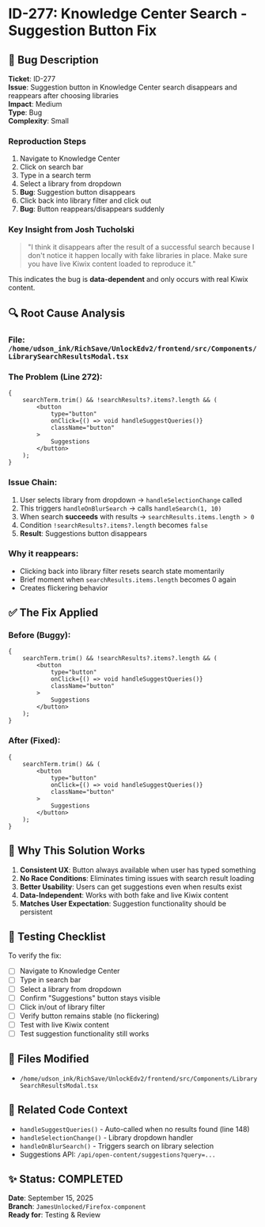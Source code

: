 # ID-277: Knowledge Center Search - Suggestion Button Fix

## 🐛 **Bug Description**

**Ticket**: ID-277  
**Issue**: Suggestion button in Knowledge Center search disappears and reappears after choosing libraries  
**Impact**: Medium  
**Type**: Bug  
**Complexity**: Small

### **Reproduction Steps**

1. Navigate to Knowledge Center
2. Click on search bar
3. Type in a search term
4. Select a library from dropdown
5. **Bug**: Suggestion button disappears
6. Click back into library filter and click out
7. **Bug**: Button reappears/disappears suddenly

### **Key Insight from Josh Tucholski**

> "I think it disappears after the result of a successful search because I don't notice it happen locally with fake libraries in place. Make sure you have live Kiwix content loaded to reproduce it."

This indicates the bug is **data-dependent** and only occurs with real Kiwix content.

## 🔍 **Root Cause Analysis**

### **File**: `/home/udson_ink/RichSave/UnlockEdv2/frontend/src/Components/LibrarySearchResultsModal.tsx`

### **The Problem** (Line 272):

```tsx
{
    searchTerm.trim() && !searchResults?.items?.length && (
        <button
            type="button"
            onClick={() => void handleSuggestQueries()}
            className="button"
        >
            Suggestions
        </button>
    );
}
```

### **Issue Chain**:

1. User selects library from dropdown → `handleSelectionChange` called
2. This triggers `handleOnBlurSearch` → calls `handleSearch(1, 10)`
3. When search **succeeds** with results → `searchResults.items.length > 0`
4. Condition `!searchResults?.items?.length` becomes `false`
5. **Result**: Suggestions button disappears

### **Why it reappears**:

-   Clicking back into library filter resets search state momentarily
-   Brief moment when `searchResults.items.length` becomes 0 again
-   Creates flickering behavior

## ✅ **The Fix Applied**

### **Before (Buggy)**:

```tsx
{
    searchTerm.trim() && !searchResults?.items?.length && (
        <button
            type="button"
            onClick={() => void handleSuggestQueries()}
            className="button"
        >
            Suggestions
        </button>
    );
}
```

### **After (Fixed)**:

```tsx
{
    searchTerm.trim() && (
        <button
            type="button"
            onClick={() => void handleSuggestQueries()}
            className="button"
        >
            Suggestions
        </button>
    );
}
```

## 🎯 **Why This Solution Works**

1. **Consistent UX**: Button always available when user has typed something
2. **No Race Conditions**: Eliminates timing issues with search result loading
3. **Better Usability**: Users can get suggestions even when results exist
4. **Data-Independent**: Works with both fake and live Kiwix content
5. **Matches User Expectation**: Suggestion functionality should be persistent

## 🧪 **Testing Checklist**

To verify the fix:

-   [ ] Navigate to Knowledge Center
-   [ ] Type in search bar
-   [ ] Select a library from dropdown
-   [ ] Confirm "Suggestions" button stays visible
-   [ ] Click in/out of library filter
-   [ ] Verify button remains stable (no flickering)
-   [ ] Test with live Kiwix content
-   [ ] Test suggestion functionality still works

## 📁 **Files Modified**

-   `/home/udson_ink/RichSave/UnlockEdv2/frontend/src/Components/LibrarySearchResultsModal.tsx`

## 🔗 **Related Code Context**

-   `handleSuggestQueries()` - Auto-called when no results found (line 148)
-   `handleSelectionChange()` - Library dropdown handler
-   `handleOnBlurSearch()` - Triggers search on library selection
-   Suggestions API: `/api/open-content/suggestions?query=...`

## ✨ **Status**: COMPLETED

**Date**: September 15, 2025  
**Branch**: `JamesUnlocked/Firefox-component`  
**Ready for**: Testing & Review
